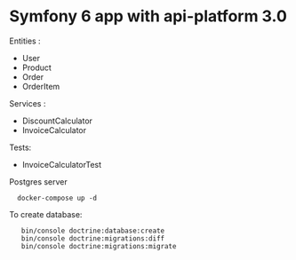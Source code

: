 # Symfony 6 app with api-platform 3.0
Entities :
  - User
  - Product
  - Order
  - OrderItem
  
Services :
  - DiscountCalculator
  - InvoiceCalculator
  
Tests:
  - InvoiceCalculatorTest

Postgres server
```
  docker-compose up -d
```

To create database:
```
   bin/console doctrine:database:create
   bin/console doctrine:migrations:diff
   bin/console doctrine:migrations:migrate
```
